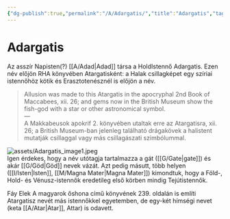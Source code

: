 ```yaml
---
{"dg-publish":true,"permalink":"/A/Adargatis/","title":"Adargatis","tags":["dg_uploaded"],"created":"2023-11-06T01:45","updated":"2023-11-08T03:27"}
---
```



# Adargatis

Az asszír Napisten(?) [[A/Adad\|Adad]] társa a HoldIstennő Adargatis. Ezen név előjön RHA könyvében Atargatisként: a Halak csillagképet egy szíriai istennőhöz kötik és Erasztotenésznél is előjön a név.  
> Allusion was made to this Atargatis in the apocryphal 2nd Book of Maccabees, xii. 26; and gems now in the British Museum show the fish-god with a star or other astronomical symbol.  
> —  
> A Makkabeusok apokrif 2. könyvében utaltak erre az Atargatisra, xii. 26; a British Museum-ban jelenleg található drágakövek a halistent mutatják csillaggal vagy más csillagászati ​​szimbólummal.  

![assets/Adargatis_image1.jpeg](/img/user/A/assets/Adargatis_image1.jpeg)  
Igen érdekes, hogy a név utótagja tartalmazza a gát ([[G/Gate\|gate]]) és akár [[G/Göd\|Göd]] nevek vázát. Azt pedig másutt, több helyen ([[I/Isten\|Isten]], [[M/Magna Mater\|Magna Mater]]) kimondtuk, hogy a Föld-, Hold- és Vénusz-istennők eredetileg első körben mindig Tejútistennők.  

Fáy Elek A magyarok őshona című könyvének 239. oldalán is említi Atargatisz nevét más istennőkkel egyetemben, de egy-két hímségi nevet (keta [[A/Atar\|Atar]], Attar) is odavett.  